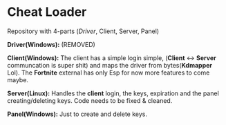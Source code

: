 # Cheat Loader
Repository with 4-parts (_Driver_, Client, Server, Panel)

**Driver(Windows):** (REMOVED)

**Client(Windows):**
The client has a simple login simple, (**Client** <-> **Server** communcation is super shit) and maps the driver from bytes(**Kdmapper** Lol). The **Fortnite** external has only Esp for now more features to come maybe. 

**Server(Linux):**
Handles the **client** login, the keys, expiration and the panel creating/deleting keys. Code needs to be fixed & cleaned.

**Panel(Windows):**
Just to create and delete keys.
